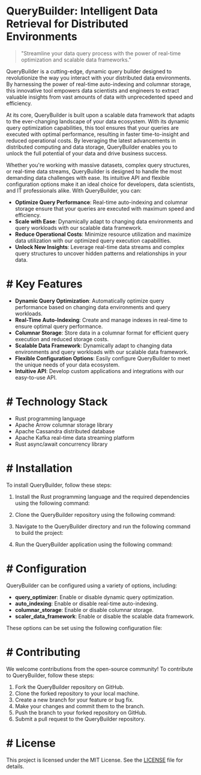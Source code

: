 <!-- QueryBuilder_20251029004555_9828 -->

# QueryBuilder: Intelligent Data Retrieval for Distributed Environments

> "Streamline your data query process with the power of real-time optimization and scalable data frameworks."

QueryBuilder is a cutting-edge, dynamic query builder designed to revolutionize the way you interact with your distributed data environments. By harnessing the power of real-time auto-indexing and columnar storage, this innovative tool empowers data scientists and engineers to extract valuable insights from vast amounts of data with unprecedented speed and efficiency.

At its core, QueryBuilder is built upon a scalable data framework that adapts to the ever-changing landscape of your data ecosystem. With its dynamic query optimization capabilities, this tool ensures that your queries are executed with optimal performance, resulting in faster time-to-insight and reduced operational costs. By leveraging the latest advancements in distributed computing and data storage, QueryBuilder enables you to unlock the full potential of your data and drive business success.

Whether you're working with massive datasets, complex query structures, or real-time data streams, QueryBuilder is designed to handle the most demanding data challenges with ease. Its intuitive API and flexible configuration options make it an ideal choice for developers, data scientists, and IT professionals alike. With QueryBuilder, you can:

* **Optimize Query Performance**: Real-time auto-indexing and columnar storage ensure that your queries are executed with maximum speed and efficiency.
* **Scale with Ease**: Dynamically adapt to changing data environments and query workloads with our scalable data framework.
* **Reduce Operational Costs**: Minimize resource utilization and maximize data utilization with our optimized query execution capabilities.
* **Unlock New Insights**: Leverage real-time data streams and complex query structures to uncover hidden patterns and relationships in your data.

# # Key Features

* **Dynamic Query Optimization**: Automatically optimize query performance based on changing data environments and query workloads.
* **Real-Time Auto-Indexing**: Create and manage indexes in real-time to ensure optimal query performance.
* **Columnar Storage**: Store data in a columnar format for efficient query execution and reduced storage costs.
* **Scalable Data Framework**: Dynamically adapt to changing data environments and query workloads with our scalable data framework.
* **Flexible Configuration Options**: Easily configure QueryBuilder to meet the unique needs of your data ecosystem.
* **Intuitive API**: Develop custom applications and integrations with our easy-to-use API.

# # Technology Stack

* Rust programming language
* Apache Arrow columnar storage library
* Apache Cassandra distributed database
* Apache Kafka real-time data streaming platform
* Rust async/await concurrency library

# # Installation

To install QueryBuilder, follow these steps:

1. Install the Rust programming language and the required dependencies using the following command:

2. Clone the QueryBuilder repository using the following command:

3. Navigate to the QueryBuilder directory and run the following command to build the project:

4. Run the QueryBuilder application using the following command:


# # Configuration

QueryBuilder can be configured using a variety of options, including:

* **query_optimizer**: Enable or disable dynamic query optimization.
* **auto_indexing**: Enable or disable real-time auto-indexing.
* **columnar_storage**: Enable or disable columnar storage.
* **scaler_data_framework**: Enable or disable the scalable data framework.

These options can be set using the following configuration file:

# # Contributing

We welcome contributions from the open-source community! To contribute to QueryBuilder, follow these steps:

1. Fork the QueryBuilder repository on GitHub.
2. Clone the forked repository to your local machine.
3. Create a new branch for your feature or bug fix.
4. Make your changes and commit them to the branch.
5. Push the branch to your forked repository on GitHub.
6. Submit a pull request to the QueryBuilder repository.

# # License


This project is licensed under the MIT License. See the [LICENSE](https://github.com/your-username/QueryBuilder/blob/master/LICENSE) file for details.